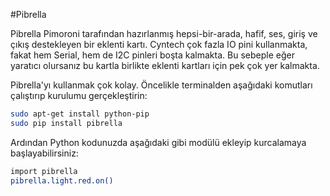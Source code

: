 #Pibrella

Pibrella Pimoroni tarafından hazırlanmış hepsi-bir-arada, hafif, ses, giriş ve çıkış destekleyen bir eklenti kartı. Cyntech çok fazla IO pini kullanmakta, fakat hem Serial, hem de I2C pinleri boşta kalmakta. Bu sebeple eğer yaratıcı olursanız bu kartla birlikte eklenti kartları için pek çok yer kalmakta.

Pibrella'yı kullanmak çok kolay. Öncelikle terminalden aşağıdaki komutları çalıştırıp kurulumu gerçekleştirin:

```bash
sudo apt-get install python-pip
sudo pip install pibrella
```

Ardından Python kodunuzda aşağıdaki gibi modülü ekleyip kurcalamaya başlayabilirsiniz:

```bash
import pibrella
pibrella.light.red.on()
```
